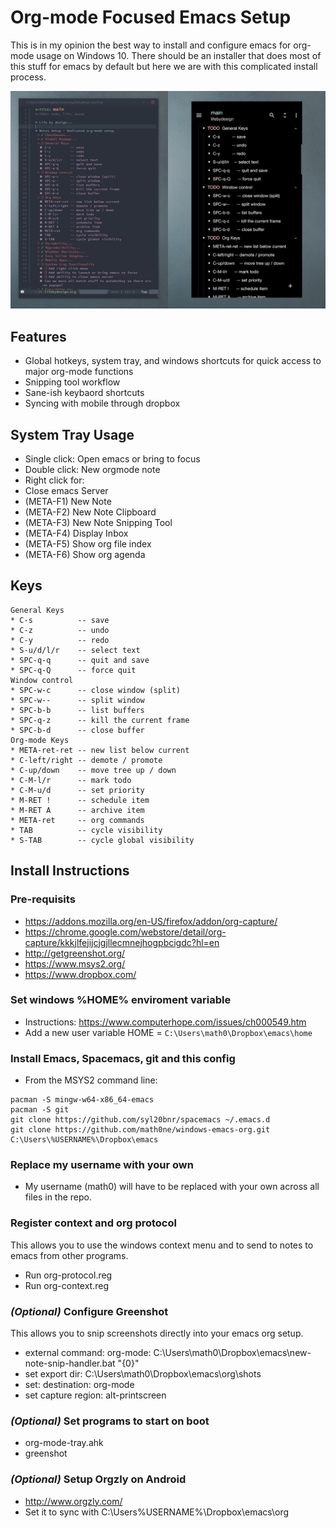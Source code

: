 # Org-mode Focused Emacs Setup

This is in my opinion the best way to install and configure emacs for org-mode usage on Windows 10.  There should be an installer that does most of this stuff for emacs by default but here we are with this complicated install process.

![screenshots](https://raw.githubusercontent.com/math0ne/windows-emacs-org/master/org-setup.png)

## Features

* Global hotkeys, system tray, and windows shortcuts for quick access to major org-mode functions
* Snipping tool workflow
* Sane-ish keybaord shortcuts
* Syncing with mobile through dropbox

## System Tray Usage

* Single click: Open emacs or bring to focus
* Double click: New orgmode note
* Right click for:
 * Close emacs Server
 * (META-F1) New Note
 * (META-F2) New Note Clipboard
 * (META-F3) New Note Snipping Tool
 * (META-F4) Display Inbox
 * (META-F5) Show org file index
 * (META-F6) Show org agenda

## Keys

```
General Keys
* C-s          -- save
* C-z          -- undo
* C-y          -- redo
* S-u/d/l/r    -- select text
* SPC-q-q      -- quit and save
* SPC-q-Q      -- force quit
Window control
* SPC-w-c      -- close window (split)
* SPC-w--      -- split window
* SPC-b-b      -- list buffers
* SPC-q-z      -- kill the current frame
* SPC-b-d      -- close buffer
Org-mode Keys
* META-ret-ret -- new list below current
* C-left/right -- demote / promote
* C-up/down    -- move tree up / down
* C-M-l/r      -- mark todo
* C-M-u/d      -- set priority
* M-RET !      -- schedule item
* M-RET A      -- archive item
* META-ret     -- org commands
* TAB          -- cycle visibility
* S-TAB        -- cycle global visibility
```

## Install Instructions

### Pre-requisits

* https://addons.mozilla.org/en-US/firefox/addon/org-capture/
* https://chrome.google.com/webstore/detail/org-capture/kkkjlfejijcjgjllecmnejhogpbcigdc?hl=en
* http://getgreenshot.org/
* https://www.msys2.org/
* https://www.dropbox.com/

### Set windows %HOME% enviroment variable

* Instructions: https://www.computerhope.com/issues/ch000549.htm
* Add a new user variable HOME = `C:\Users\math0\Dropbox\emacs\home`

### Install Emacs, Spacemacs, git and this config

* From the MSYS2 command line:

```
pacman -S mingw-w64-x86_64-emacs
pacman -S git
git clone https://github.com/syl20bnr/spacemacs ~/.emacs.d
git clone https://github.com/math0ne/windows-emacs-org.git C:\Users\%USERNAME%\Dropbox\emacs
```

### Replace my username with your own

* My username (math0) will have to be replaced with your own across all files in the repo.

### Register context and org protocol

This allows you to use the windows context menu and to send to notes to emacs from other programs.

* Run org-protocol.reg
* Run org-context.reg

### _(Optional)_ Configure Greenshot

This allows you to snip screenshots directly into your emacs org setup.

* external command: org-mode: C:\Users\math0\Dropbox\emacs\new-note-snip-handler.bat "{0}"
* set export dir: C:\Users\math0\Dropbox\emacs\org\shots
* set: destination: org-mode
* set capture region: alt-printscreen

### _(Optional)_ Set programs to start on boot

* org-mode-tray.ahk
* greenshot

### _(Optional)_ Setup Orgzly on Android

* http://www.orgzly.com/
* Set it to sync with C:\Users\%USERNAME%\Dropbox\emacs\org

